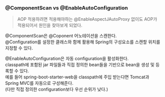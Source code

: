 ### @ComponentScan vs @EnableAutoConfiguration

> AOP 적용하려면 적용해야하는 @EnableAspectJAutoProxy 없이도 AOP가 적용되어서 원인을 찾아보게 되었다.

@ComponentScan은 @Coponent 어노테이션을 스캔한다.  
@Configuration를 설정한 클래스와 함께 활용해 Spring의 구성요소를 스캔할 위치를 지정할 수 있다.

@EnableAutoConfiguration은 자동 configuration을 활성화한다.  
classpath에 포함된 jar 파일들과 직접 정의한 bean들을 기반으로 bean을 생성 및 등록할 수 있다.  
예를 들어 spring-boot-starter-web을 classpath에 주입 받는다면 Tomcat과 Spring MVC를 자동으로 구성해준다.  
(다만 직접 정의한 configuration보다 우선 순위가 낮다.)